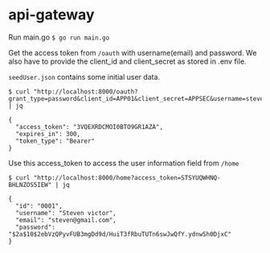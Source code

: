 # api-gateway

Run main.go
`$ go run main.go`

Get the access token from `/oauth` with username(email) and password. We also have to provide the client_id and client_secret as stored in .env file.

`seedUser.json` contains some initial user data.


```
$ curl "http://localhost:8000/oauth?grant_type=password&client_id=APP01&client_secret=APPSEC&username=steven@gmail.com&password=password1" | jq

{
  "access_token": "3VQEXRDCMOI0BTO9GR1AZA",
  "expires_in": 300,
  "token_type": "Bearer"
}
```

Use this access_token to access the user information field from `/home` 

```
$ curl "http://localhost:8000/home?access_token=STSYUQWHNQ-BHLNZOS5IEW" | jq

{
  "id": "0001",
  "username": "Steven victor",
  "email": "steven@gmail.com",
  "password": "$2a$10$2ebVzQPyvFUB3mgDd9d/HuiT3fRbuTUTn6swJwQfY.ydnwSh0DjxC"
}

```


